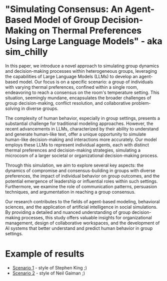 #  "Simulating Consensus: An Agent-Based Model of Group Decision-Making on Thermal Preferences Using Large Language Models" - aka sim_chilly

In this paper, we introduce a novel approach to simulating group dynamics and decision-making processes within heterogeneous groups, leveraging the capabilities of Large Language Models (LLMs) to develop an agent-based model. Our focus is on a specific scenario: a group of individuals with varying thermal preferences, confined within a single room, endeavoring to reach a consensus on the room's temperature setting. This situation, seemingly mundane, encapsulates the broader challenges of group decision-making, conflict resolution, and collaborative problem-solving in diverse groups.

The complexity of human behavior, especially in group settings, presents a substantial challenge for traditional modeling approaches. However, the recent advancements in LLMs, characterized by their ability to understand and generate human-like text, offer a unique opportunity to simulate human-like decision-making and interactions more accurately. Our model employs these LLMs to represent individual agents, each with distinct thermal preferences and decision-making strategies, simulating a microcosm of a larger societal or organizational decision-making process.

Through this simulation, we aim to explore several key aspects: the dynamics of compromise and consensus-building in groups with diverse preferences, the impact of individual behavior on group outcomes, and the potential emergence of leadership or influential roles within such settings. Furthermore, we examine the role of communication patterns, persuasion techniques, and argumentation in reaching a group consensus.

Our research contributes to the fields of agent-based modeling, behavioral sciences, and the application of artificial intelligence in social simulations. By providing a detailed and nuanced understanding of group decision-making processes, this study offers valuable insights for organizational management, design of collaborative workspaces, and the development of AI systems that better understand and predict human behavior in group settings.

# Example of results

* [Scenario 1](https://gist.github.com/kelu124/bc1d2478017ff13d5bfc2ded02d5f10a) - style of Stephen King ;)
* [Scenario 2](https://gist.github.com/kelu124/12afaa23fbb509f886cb692f0b93337c) - style of Neil Gaiman ;)